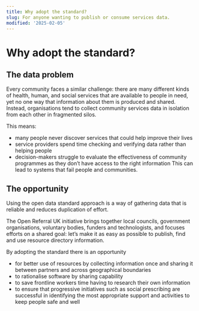```yaml
---
title: Why adopt the standard?
slug: For anyone wanting to publish or consume services data.
modified: '2025-02-05'
---
```


# Why adopt the standard?

## The data problem

Every community faces a similar challenge: there are many different kinds of health, human, and social services that are available to people in need, yet no one way that information about them is produced and shared. Instead, organisations tend to collect community services data in isolation from each other in fragmented silos.

This means:

- many people never discover services that could help improve their lives
- service providers spend time checking and verifying data rather than helping people
- decision-makers struggle to evaluate the effectiveness of community programmes as they don’t have access to the right information
  This can lead to systems that fail people and communities.

## The opportunity

Using the open data standard approach is a way of gathering data that is reliable and reduces duplication of effort.

The Open Referral UK initiative brings together local councils, government organisations, voluntary bodies, funders and technologists, and focuses efforts on a shared goal: let’s make it as easy as possible to publish, find and use resource directory information.

By adopting the standard there is an opportunity

- for better use of resources by collecting information once and sharing it between partners and across geographical boundaries
- to rationalise software by sharing capability
- to save frontline workers time having to research their own information
- to ensure that progressive initiatives such as social prescribing are successful in identifying the most appropriate support and activities to keep people safe and well
